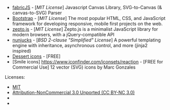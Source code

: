 * [fabricJS](https://github.com/kangax/fabric.js/) - [*MIT License*]
Javascript Canvas Library, SVG-to-Canvas (& canvas-to-SVG) Parser
* [Bootstrap](https://github.com/twbs/bootstrap) - [*MIT License*]
The most popular HTML, CSS, and JavaScript framework for developing responsive, mobile first projects on the web.
* [zepto.js](https://github.com/madrobby/zepto) - [*MIT License*]
Zepto.js is a minimalist JavaScript library for modern browsers, with a jQuery-compatible API
* [nunjucks](https://github.com/mozilla/nunjucks) - [*BSD 2-clause "Simplified" License*]
A powerful templating engine with inheritance, asynchronous control, and more (jinja2 inspired)
* [Dessert icons](http://iloveicons.ru/blog/2010/05/22/besplatnyie-ikonki-quot-desserts-quot/) - [FREE]
* [Smile icons] https://www.iconfinder.com/iconsets/reaction - [FREE for Commercial Use] 
12 vector (SVG) icons by Marc Gonzales


Licenses:
* [MIT](https://opensource.org/licenses/MIT)
* [Attribution-NonCommercial 3.0 Unported (CC BY-NC 3.0)](https://creativecommons.org/licenses/by-nc/3.0/)
* 
* 